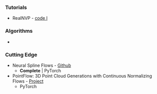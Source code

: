 


### Tutorials

* RealNVP - [code I](https://github.com/bayesgroup/deepbayes-2019/blob/master/seminars/day3/nf/nf-solution.ipynb)


### Algorithms

*



### Cutting Edge

* Neural Spline Flows - [Github](https://github.com/bayesiains/nsf)
  * **Complete** | PyTorch
* PointFlow: 3D Point Cloud Generations with Continuous Normalizing Flows - [Project](https://www.guandaoyang.com/PointFlow/)
  * PyTorch